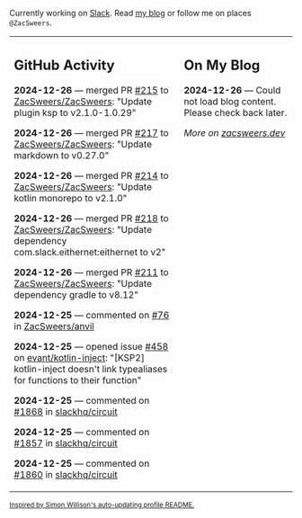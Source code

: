 Currently working on [Slack](https://slack.com/). Read [my blog](https://zacsweers.dev/) or follow me on places `@ZacSweers`.

<table><tr><td valign="top" width="60%">

## GitHub Activity
<!-- githubActivity starts -->
**2024-12-26** — merged PR [#215](https://github.com/ZacSweers/ZacSweers/pull/215) to [ZacSweers/ZacSweers](https://github.com/ZacSweers/ZacSweers): "Update plugin ksp to v2.1.0-1.0.29"

**2024-12-26** — merged PR [#217](https://github.com/ZacSweers/ZacSweers/pull/217) to [ZacSweers/ZacSweers](https://github.com/ZacSweers/ZacSweers): "Update markdown to v0.27.0"

**2024-12-26** — merged PR [#214](https://github.com/ZacSweers/ZacSweers/pull/214) to [ZacSweers/ZacSweers](https://github.com/ZacSweers/ZacSweers): "Update kotlin monorepo to v2.1.0"

**2024-12-26** — merged PR [#218](https://github.com/ZacSweers/ZacSweers/pull/218) to [ZacSweers/ZacSweers](https://github.com/ZacSweers/ZacSweers): "Update dependency com.slack.eithernet:eithernet to v2"

**2024-12-26** — merged PR [#211](https://github.com/ZacSweers/ZacSweers/pull/211) to [ZacSweers/ZacSweers](https://github.com/ZacSweers/ZacSweers): "Update dependency gradle to v8.12"

**2024-12-25** — commented on [#76](https://github.com/ZacSweers/anvil/issues/76#issuecomment-2562012502) in [ZacSweers/anvil](https://github.com/ZacSweers/anvil)

**2024-12-25** — opened issue [#458](https://github.com/evant/kotlin-inject/issues/458) on [evant/kotlin-inject](https://github.com/evant/kotlin-inject): "[KSP2] kotlin-inject doesn't link typealiases for functions to their function"

**2024-12-25** — commented on [#1868](https://github.com/slackhq/circuit/pull/1868#issuecomment-2562007886) in [slackhq/circuit](https://github.com/slackhq/circuit)

**2024-12-25** — commented on [#1857](https://github.com/slackhq/circuit/pull/1857#issuecomment-2562007855) in [slackhq/circuit](https://github.com/slackhq/circuit)

**2024-12-25** — commented on [#1860](https://github.com/slackhq/circuit/pull/1860#issuecomment-2562007824) in [slackhq/circuit](https://github.com/slackhq/circuit)
<!-- githubActivity ends -->
</td><td valign="top" width="40%">

## On My Blog
<!-- blog starts -->
**2024-12-26** — Could not load blog content. Please check back later.
<!-- blog ends -->
_More on [zacsweers.dev](https://zacsweers.dev/)_
</td></tr></table>

<sub><a href="https://simonwillison.net/2020/Jul/10/self-updating-profile-readme/">Inspired by Simon Willison's auto-updating profile README.</a></sub>